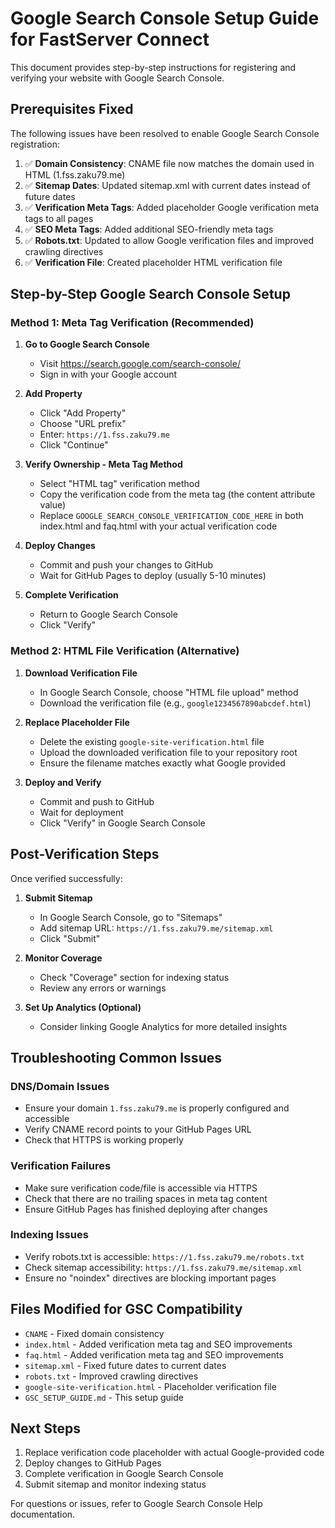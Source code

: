 # Google Search Console Setup Guide for FastServer Connect

This document provides step-by-step instructions for registering and verifying your website with Google Search Console.

## Prerequisites Fixed

The following issues have been resolved to enable Google Search Console registration:

1. ✅ **Domain Consistency**: CNAME file now matches the domain used in HTML (1.fss.zaku79.me)
2. ✅ **Sitemap Dates**: Updated sitemap.xml with current dates instead of future dates
3. ✅ **Verification Meta Tags**: Added placeholder Google verification meta tags to all pages
4. ✅ **SEO Meta Tags**: Added additional SEO-friendly meta tags
5. ✅ **Robots.txt**: Updated to allow Google verification files and improved crawling directives
6. ✅ **Verification File**: Created placeholder HTML verification file

## Step-by-Step Google Search Console Setup

### Method 1: Meta Tag Verification (Recommended)

1. **Go to Google Search Console**
   - Visit https://search.google.com/search-console/
   - Sign in with your Google account

2. **Add Property**
   - Click "Add Property"
   - Choose "URL prefix" 
   - Enter: `https://1.fss.zaku79.me`
   - Click "Continue"

3. **Verify Ownership - Meta Tag Method**
   - Select "HTML tag" verification method
   - Copy the verification code from the meta tag (the content attribute value)
   - Replace `GOOGLE_SEARCH_CONSOLE_VERIFICATION_CODE_HERE` in both index.html and faq.html with your actual verification code

4. **Deploy Changes**
   - Commit and push your changes to GitHub
   - Wait for GitHub Pages to deploy (usually 5-10 minutes)

5. **Complete Verification**
   - Return to Google Search Console
   - Click "Verify"

### Method 2: HTML File Verification (Alternative)

1. **Download Verification File**
   - In Google Search Console, choose "HTML file upload" method
   - Download the verification file (e.g., `google1234567890abcdef.html`)

2. **Replace Placeholder File**
   - Delete the existing `google-site-verification.html` file
   - Upload the downloaded verification file to your repository root
   - Ensure the filename matches exactly what Google provided

3. **Deploy and Verify**
   - Commit and push to GitHub
   - Wait for deployment
   - Click "Verify" in Google Search Console

## Post-Verification Steps

Once verified successfully:

1. **Submit Sitemap**
   - In Google Search Console, go to "Sitemaps"
   - Add sitemap URL: `https://1.fss.zaku79.me/sitemap.xml`
   - Click "Submit"

2. **Monitor Coverage**
   - Check "Coverage" section for indexing status
   - Review any errors or warnings

3. **Set Up Analytics (Optional)**
   - Consider linking Google Analytics for more detailed insights

## Troubleshooting Common Issues

### DNS/Domain Issues
- Ensure your domain `1.fss.zaku79.me` is properly configured and accessible
- Verify CNAME record points to your GitHub Pages URL
- Check that HTTPS is working properly

### Verification Failures
- Make sure verification code/file is accessible via HTTPS
- Check that there are no trailing spaces in meta tag content
- Ensure GitHub Pages has finished deploying after changes

### Indexing Issues
- Verify robots.txt is accessible: `https://1.fss.zaku79.me/robots.txt`
- Check sitemap accessibility: `https://1.fss.zaku79.me/sitemap.xml`
- Ensure no "noindex" directives are blocking important pages

## Files Modified for GSC Compatibility

- `CNAME` - Fixed domain consistency
- `index.html` - Added verification meta tag and SEO improvements
- `faq.html` - Added verification meta tag and SEO improvements  
- `sitemap.xml` - Fixed future dates to current dates
- `robots.txt` - Improved crawling directives
- `google-site-verification.html` - Placeholder verification file
- `GSC_SETUP_GUIDE.md` - This setup guide

## Next Steps

1. Replace verification code placeholder with actual Google-provided code
2. Deploy changes to GitHub Pages
3. Complete verification in Google Search Console
4. Submit sitemap and monitor indexing status

For questions or issues, refer to Google Search Console Help documentation.
